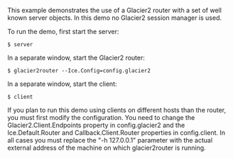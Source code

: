 This example demonstrates the use of a Glacier2 router with a set of
well known server objects. In this demo no Glacier2 session manager is
used.

To run the demo, first start the server:
```
$ server
```
In a separate window, start the Glacier2 router:
```
$ glacier2router --Ice.Config=config.glacier2
```
In a separate window, start the client:
```
$ client
```
If you plan to run this demo using clients on different hosts than the
router, you must first modify the configuration. You need to change
the Glacier2.Client.Endpoints property in config.glacier2 and the
Ice.Default.Router and Callback.Client.Router properties in
config.client. In all cases you must replace the "-h 127.0.0.1"
parameter with the actual external address of the machine on which
glacier2router is running.
